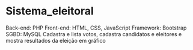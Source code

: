 # Sistema_eleitoral
Back-end: PHP
Front-end: HTML, CSS, JavaScript 
Framework: Bootstrap
SGBD: MySQL
Cadastra e lista votos, cadastra candidatos e eleitores e mostra resultados da eleição em gráfico
